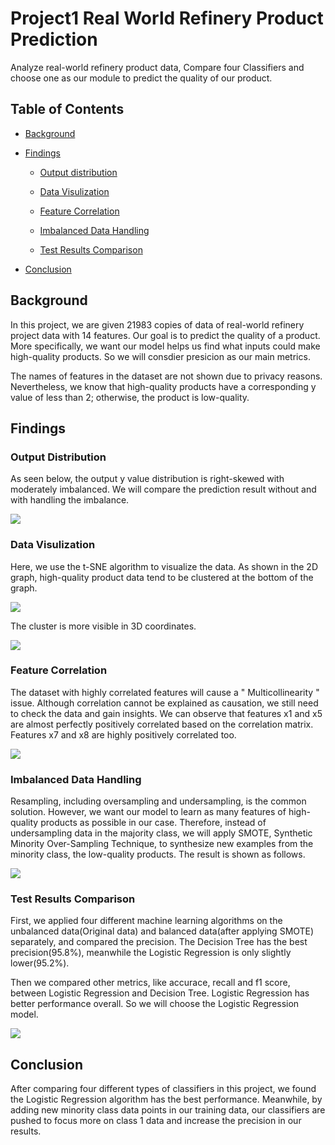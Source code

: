 # Project1 Real World Refinery Product Prediction
Analyze real-world refinery product data, Compare four Classifiers and choose one as our module to predict the quality of our product.
## Table of Contents
* [Background](#background)

* [Findings](#findings)

  * [Output distribution](#output-distribution)

  * [Data Visulization](#data-visulization)

  * [Feature Correlation](#feature-correlation)

  * [Imbalanced Data Handling](#imbalanced-data-handling)

  * [Test Results Comparison](#test-results-comparison)

* [Conclusion](#conclusion)

## Background
In this project, we are given 21983 copies of data of real-world refinery project data with 14 features. Our goal is to predict the quality of a product. More specifically, we want our model helps us find what inputs could make high-quality products. So we will consdier presicion as our main metrics.

The names of features in the dataset are not shown due to privacy reasons. Nevertheless, we know that high-quality products have a corresponding y value of less than 2; otherwise, the product is low-quality.

## Findings
### Output Distribution
As seen below, the output y value distribution is right-skewed with moderately imbalanced. We will compare the prediction result without and with handling the imbalance.

![](images/Output%20Distribution.png)

### Data Visulization
Here, we use the t-SNE algorithm to visualize the data. As shown in the 2D graph, high-quality product data tend to be clustered at the bottom of the graph.

![](images/2D%20visualization.png)

The cluster is more visible in 3D coordinates.

![](images/3D%20visualization.png)

### Feature Correlation

The dataset with highly correlated features will cause a " Multicollinearity " issue. Although correlation cannot be explained as causation, we still need to check the data and gain insights. We can observe that features x1 and x5 are almost perfectly positively correlated based on the correlation matrix. Features x7 and x8 are highly positively correlated too.

![](images/Feature%20Correlation.png)

### Imbalanced Data Handling

Resampling, including oversampling and undersampling, is the common solution. However, we want our model to learn as many features of high-quality products as possible in our case. Therefore, instead of undersampling data in the majority class, we will apply SMOTE, Synthetic Minority Over-Sampling Technique, to synthesize new examples from the minority class, the low-quality products. The result is shown as follows. 

![](images/Cluster%20comparison.png)

### Test Results Comparison
First, we applied four different machine learning algorithms on the unbalanced data(Original data) and balanced data(after applying SMOTE) separately, and compared the precision. The Decision Tree has the best precision(95.8%), meanwhile the Logistic Regression is only slightly lower(95.2%).

Then we compared other metrics, like accurace, recall and f1 score, between Logistic Regression and Decision Tree. Logistic Regression has better performance overall. So we will choose the Logistic Regression model.

![](images/Prediction%20comparison.png)

## Conclusion

After comparing four different types of classifiers in this project, we found the Logistic Regression algorithm has the best performance. Meanwhile, by adding new minority class data points in our training data, our classifiers are pushed to focus more on class 1 data and increase the precision in our results.
